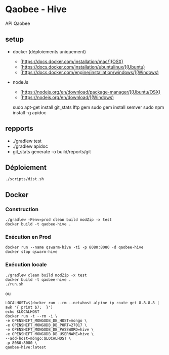 # Qaobee - Hive

API Qaobee

## setup 

- docker (déploiements uniquement) 
    - [https://docs.docker.com/installation/mac/](OSX) 
    - [https://docs.docker.com/installation/ubuntulinux/](Ubuntu) 
    - [https://docs.docker.com/engine/installation/windows/](Windows)
- nodeJs 
    - [https://nodejs.org/en/download/package-manager/](Ubuntu/OSX) 
    - [https://nodejs.org/en/download/](Windows)


    sudo apt-get install git_stats lftp gem
    sudo gem install semver
    sudo npm install -g apidoc

## repports
- ./gradlew test
- ./gradlew apidoc
- git_stats generate -o build/reports/git

## Déploiement
    
    ./scripts/dist.sh

## Docker

### Construction

    ./gradlew -Penv=prod clean build modZip -x test
    docker build -t qaobee-hive .

### Exécution en Prod
    
    docker run --name qswarm-hive -ti -p 8080:8080 -d qaobee-hive
    docker stop qswarm-hive
    
### Exécution locale 

    ./gradlew clean build modZip -x test
    docker build -t qaobee-hive .
    ./run.sh
    
ou

    LOCALHOST=$(docker run --rm --net=host alpine ip route get 8.8.8.8 | awk '{ print $7;  }')
    echo $LOCALHOST
    docker run -t --rm -i \
    -e OPENSHIFT_MONGODB_DB_HOST=mongo \
    -e OPENSHIFT_MONGODB_DB_PORT=27017 \
    -e OPENSHIFT_MONGODB_DB_PASSWORD=hive \
    -e OPENSHIFT_MONGODB_DB_USERNAME=hive \
    --add-host=mongo:$LOCALHOST \
    -p 8080:8080 \
    qaobee-hive:latest
    
    